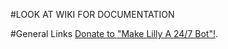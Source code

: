 #LOOK AT WIKI FOR DOCUMENTATION

#General Links
[Donate to "Make Lilly A 24/7 Bot"!](https://discordapp.com/oauth2/authorize?client_id=207969547053957120&scope=bot&permissions=8).

